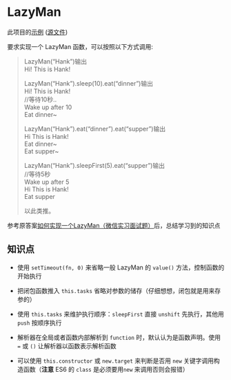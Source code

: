 # LazyMan

此项目的[示例](https://joezheng2015.github.io/web-samples/src/lazy_man/) ([源文件](https://github.com/JoeZheng2015/web-samples/blob/master/src/lazy_man/index.html))  

要求实现一个 LazyMan 函数，可以按照以下方式调用:

> LazyMan(“Hank”)输出  
> Hi! This is Hank!
> 
> LazyMan(“Hank”).sleep(10).eat(“dinner”)输出  
> Hi! This is Hank!  
> //等待10秒..  
> Wake up after 10  
> Eat dinner~  
> 
> LazyMan(“Hank”).eat(“dinner”).eat(“supper”)输出  
> Hi This is Hank!  
> Eat dinner~  
> Eat supper~  
> 
> LazyMan(“Hank”).sleepFirst(5).eat(“supper”)输出  
> //等待5秒  
> Wake up after 5  
> Hi This is Hank!  
> Eat supper
> 
> 以此类推。

参考原答案[如何实现一个LazyMan（微信实习面试题）](http://web.jobbole.com/89626/)后，总结学习到的知识点

## 知识点
- 使用 `setTimeout(fn, 0)` 来省略一般 LazyMan 的 `value()` 方法，控制函数的开始执行

- 把闭包函数推入 `this.tasks` 省略对参数的储存（仔细想想，闭包就是用来存参的）

- 使用 `this.tasks` 来维护执行顺序：`sleepFirst` 直接 `unshift` 先执行，其他用 `push` 按顺序执行

- 解析器在全局或者函数内部解析到 `function` 时，默认认为是函数声明。使用 `=` 或 `()` 让解析器以函数表示解析函数

- 可以使用 `this.constructor` 或 `new.target` 来判断是否用 `new` 关键字调用构造函数（**注意** ES6 的 `class` 是必须要用`new` 来调用否则会报错）